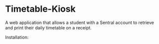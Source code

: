 # Timetable-Kiosk
A web application that allows a student with a Sentral account to retrieve and print their daily timetable on a receipt.

Installation: 


